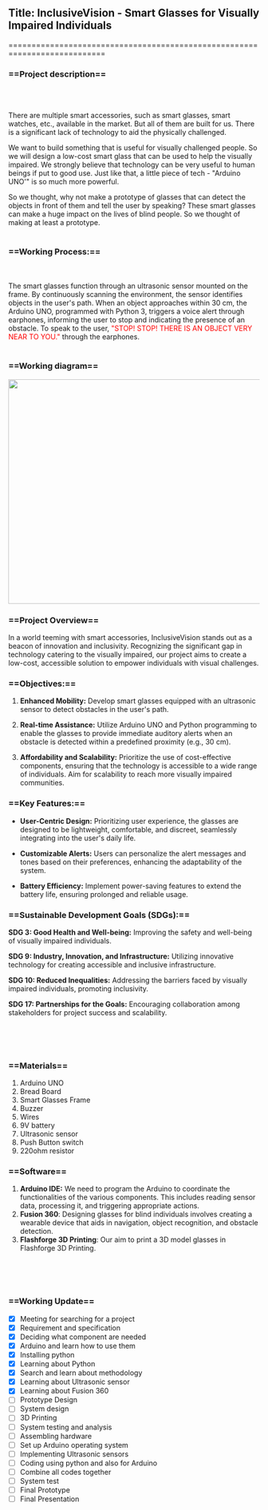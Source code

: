 ## Title: InclusiveVision - Smart Glasses for Visually Impaired Individuals
===========================================================================

### ==**Project description**==
<br>
<br>

There are multiple smart accessories, such as smart glasses, smart watches, etc., available in the market. But all of them are built for us. There is a significant lack of technology to aid the physically challenged.

We want to build something that is useful for visually challenged people. So we will design a low-cost smart glass that can be used to help the visually impaired.
We strongly believe that technology can be very useful to human beings if put to good use. Just like that, a little piece of tech - "Arduino UNO'" is so much more powerful.

So we thought, why not make a prototype of glasses that can detect the objects in front of them and tell the user by speaking?
These smart glasses can make a huge impact on the lives of blind people. So we thought of making at least a prototype.
<br>
<br>


### ==**Working Process:**==
<br>
<br>
The smart glasses function through an ultrasonic sensor mounted on the frame. By continuously scanning the environment, the sensor identifies objects in the user's path. When an object approaches within 30 cm, the Arduino UNO, programmed with Python 3, triggers a voice alert through earphones, informing the user to stop and indicating the presence of an obstacle. To speak to the user, 
<span style="color:red">"STOP! STOP! THERE IS AN OBJECT VERY NEAR TO YOU."</span> through the earphones.  
<br>
<br>

### ==**Working diagram**==


<img style="float: center;" width=650 height=450 src="FINALPROJECT/proposal/diagram.png">


### ==**Project Overview**==

In a world teeming with smart accessories, InclusiveVision stands out as a beacon of innovation and inclusivity. Recognizing the significant gap in technology catering to the visually impaired, our project aims to create a low-cost, accessible solution to empower individuals with visual challenges.

### ==**Objectives:**==

1. **Enhanced Mobility:** Develop smart glasses equipped with an ultrasonic sensor to detect obstacles in the user's path.

2. **Real-time Assistance:** Utilize Arduino UNO and Python programming to enable the glasses to provide immediate auditory alerts when an obstacle is detected within a predefined proximity (e.g., 30 cm).

3. **Affordability and Scalability:** Prioritize the use of cost-effective components, ensuring that the technology is accessible to a wide range of individuals. Aim for scalability to reach more visually impaired communities.

### ==**Key Features:**==

- **User-Centric Design:** Prioritizing user experience, the glasses are designed to be lightweight, comfortable, and discreet, seamlessly integrating into the user's daily life.

- **Customizable Alerts:** Users can personalize the alert messages and tones based on their preferences, enhancing the adaptability of the system.

- **Battery Efficiency:** Implement power-saving features to extend the battery life, ensuring prolonged and reliable usage.

### ==**Sustainable Development Goals (SDGs):**==

**SDG 3: Good Health and Well-being:** Improving the safety and well-being of visually impaired individuals.

**SDG 9: Industry, Innovation, and Infrastructure:** Utilizing innovative technology for creating accessible and inclusive infrastructure.

**SDG 10: Reduced Inequalities:** Addressing the barriers faced by visually impaired individuals, promoting inclusivity.

**SDG 17: Partnerships for the Goals:** Encouraging collaboration among stakeholders for project success and scalability.

<br>
<br>
<br>

### ==**Materials**==
1. Arduino UNO
2. Bread Board
3. Smart Glasses Frame
3. Buzzer
4. Wires
5. 9V battery
6. Ultrasonic sensor
7. Push Button switch
8. 220ohm resistor


### ==**Software**==

1. **Arduino IDE:** We  need to program the Arduino to coordinate the functionalities of the various components. This includes reading sensor data, processing it, and triggering appropriate actions.
2. **Fusion 360**: Designing glasses for blind individuals involves creating a wearable device that aids in navigation, object recognition, and obstacle detection.
3. **Flashforge 3D Printing**: Our aim to print a 3D model glasses in Flashforge 3D Printing.
<br>
<br>
<br>



### ==**Working Update**==

  
- [X] Meeting for searching for a project
- [X] Requirement and specification
- [X] Deciding what component are needed
- [X] Arduino and learn how to use them
- [X] Installing python
- [X] Learning about Python
- [X] Search and learn about methodology
- [X] Learning about Ultrasonic sensor
- [X] Learning about Fusion 360
- [ ] Prototype Design
- [ ] System design
- [ ] 3D Printing
- [ ] System testing and analysis
- [ ] Assembling hardware
- [ ] Set up Arduino operating system
- [ ] Implementing Ultrasonic sensors
- [ ] Coding using python and also for Arduino 
- [ ] Combine all codes together
- [ ] System test
- [ ] Final Prototype
- [ ] Final Presentation
